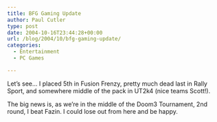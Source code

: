 ```yaml
---
title: BFG Gaming Update
author: Paul Cutler
type: post
date: 2004-10-16T23:44:28+00:00
url: /blog/2004/10/bfg-gaming-update/
categories:
  - Entertainment
  - PC Games

---
```

Let&#8217;s see&#8230; I placed 5th in Fusion Frenzy, pretty much dead last in Rally Sport, and somewhere middle of the pack in UT2k4 (nice teams Scott!).

The big news is, as we&#8217;re in the middle of the Doom3 Tournament, 2nd round, I beat Fazin. I could lose out from here and be happy.